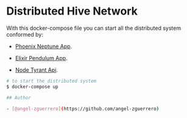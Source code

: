 # Distributed Hive Network

With this docker-compose file you can start all the distributed system conformed by:

* [Phoenix Neptune App](https://github.com/angel-zguerrero/phoenix-neptune-app).

* [Elixir Pendulum App](https://github.com/angel-zguerrero/elixir-pendulum-app).

* [Node Tyrant Api](https://github.com/angel-zguerrero/node-tyrant-api).


```bash
# to start the distributed system
$ docker-compose up

## Author

- [@angel-zguerrero](https://github.com/angel-zguerrero)